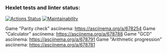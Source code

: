 ### Hexlet tests and linter status:
[![Actions Status](https://github.com/Serrgen24/frontend-project-44/actions/workflows/hexlet-check.yml/badge.svg)](https://github.com/Serrgen24/frontend-project-44/actions)
[![Maintainability](https://api.codeclimate.com/v1/badges/40c48d3197ca557d93e9/maintainability)](https://codeclimate.com/github/Serrgen24/frontend-project-44/maintainability)

Game "Parity check" asciinema: https://asciinema.org/a/678254
Game "Calculator" asciinema: https://asciinema.org/a/678788
Game "GCD" asсiinema: https://asciinema.org/a/678791
Game "Arithmetic progression" asciinema: https://asciinema.org/a/678781
